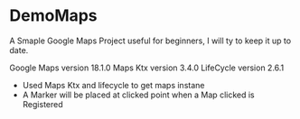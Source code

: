 # DemoMaps
A Smaple Google Maps Project useful for beginners, I will ty to keep it up to date.

Google Maps version 18.1.0
Maps Ktx version 3.4.0
LifeCycle version 2.6.1

* Used Maps Ktx and lifecycle to get maps instane
* A Marker will be placed at clicked point when a Map clicked is Registered
